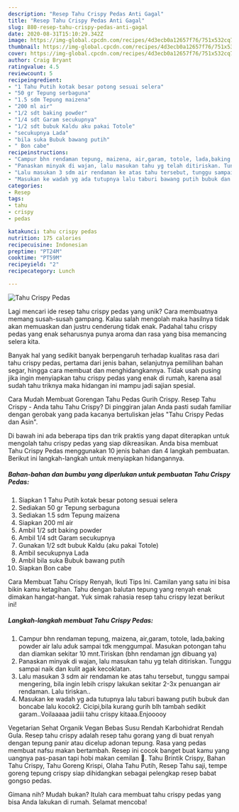 ```yaml
---
description: "Resep Tahu Crispy Pedas Anti Gagal"
title: "Resep Tahu Crispy Pedas Anti Gagal"
slug: 880-resep-tahu-crispy-pedas-anti-gagal
date: 2020-08-31T15:10:29.342Z
image: https://img-global.cpcdn.com/recipes/4d3ecb0a12657f76/751x532cq70/tahu-crispy-pedas-foto-resep-utama.jpg
thumbnail: https://img-global.cpcdn.com/recipes/4d3ecb0a12657f76/751x532cq70/tahu-crispy-pedas-foto-resep-utama.jpg
cover: https://img-global.cpcdn.com/recipes/4d3ecb0a12657f76/751x532cq70/tahu-crispy-pedas-foto-resep-utama.jpg
author: Craig Bryant
ratingvalue: 4.5
reviewcount: 5
recipeingredient:
- "1 Tahu Putih kotak besar potong sesuai selera"
- "50 gr Tepung serbaguna"
- "1.5 sdm Tepung maizena"
- "200 ml air"
- "1/2 sdt baking powder"
- "1/4 sdt Garam secukupnya"
- "1/2 sdt bubuk Kaldu aku pakai Totole"
- "secukupnya Lada"
- "bila suka Bubuk bawang putih"
- " Bon cabe"
recipeinstructions:
- "Campur bhn rendaman tepung, maizena, air,garam, totole, lada,baking powder air lalu aduk sampai tdk menggumpal. Masukan potongan tahu dan diamkan sekitar 10 mnt.Tiriskan (bhn rendaman jgn dibuang ya)"
- "Panaskan minyak di wajan, lalu masukan tahu yg telah ditiriskan. Tunggu sampai naik dan kulit agak kecoklatan."
- "Lalu masukan 3 sdm air rendaman ke atas tahu tersebut, tunggu sampai mengering, bila ingin lebih crispy lakukan sekitar 2-3x penuangan air rendaman. Lalu tiriskan.."
- "Masukan ke wadah yg ada tutupnya lalu taburi bawang putih bubuk dan boncabe lalu kocok2. Cicipi,bila kurang gurih blh tambah sedikit garam..Voilaaaaa jadiii tahu crispy kitaaa.Enjooooy"
categories:
- Resep
tags:
- tahu
- crispy
- pedas

katakunci: tahu crispy pedas 
nutrition: 175 calories
recipecuisine: Indonesian
preptime: "PT24M"
cooktime: "PT59M"
recipeyield: "2"
recipecategory: Lunch

---
```



![Tahu Crispy Pedas](https://img-global.cpcdn.com/recipes/4d3ecb0a12657f76/751x532cq70/tahu-crispy-pedas-foto-resep-utama.jpg)

Lagi mencari ide resep tahu crispy pedas yang unik? Cara membuatnya memang susah-susah gampang. Kalau salah mengolah maka hasilnya tidak akan memuaskan dan justru cenderung tidak enak. Padahal tahu crispy pedas yang enak seharusnya punya aroma dan rasa yang bisa memancing selera kita.

Banyak hal yang sedikit banyak berpengaruh terhadap kualitas rasa dari tahu crispy pedas, pertama dari jenis bahan, selanjutnya pemilihan bahan segar, hingga cara membuat dan menghidangkannya. Tidak usah pusing jika ingin menyiapkan tahu crispy pedas yang enak di rumah, karena asal sudah tahu triknya maka hidangan ini mampu jadi sajian spesial.

Cara Mudah Membuat Gorengan Tahu Pedas Gurih Crispy. Resep Tahu Crispy - Anda tahu Tahu Crispy? Di pinggiran jalan Anda pasti sudah familiar dengan gerobak yang pada kacanya bertuliskan jelas &#34;Tahu Crispy Pedas dan Asin&#34;.


Di bawah ini ada beberapa tips dan trik praktis yang dapat diterapkan untuk mengolah tahu crispy pedas yang siap dikreasikan. Anda bisa membuat Tahu Crispy Pedas menggunakan 10 jenis bahan dan 4 langkah pembuatan. Berikut ini langkah-langkah untuk menyiapkan hidangannya.

<!--inarticleads1-->

##### Bahan-bahan dan bumbu yang diperlukan untuk pembuatan Tahu Crispy Pedas:

1. Siapkan 1 Tahu Putih kotak besar potong sesuai selera
1. Sediakan 50 gr Tepung serbaguna
1. Sediakan 1.5 sdm Tepung maizena
1. Siapkan 200 ml air
1. Ambil 1/2 sdt baking powder
1. Ambil 1/4 sdt Garam secukupnya
1. Gunakan 1/2 sdt bubuk Kaldu (aku pakai Totole)
1. Ambil secukupnya Lada
1. Ambil bila suka Bubuk bawang putih
1. Siapkan  Bon cabe


Cara Membuat Tahu Crispy Renyah, Ikuti Tips Ini. Camilan yang satu ini bisa bikin kamu ketagihan. Tahu dengan balutan tepung yang renyah enak dimakan hangat-hangat. Yuk simak rahasia resep tahu crispy lezat berikut ini! 

<!--inarticleads2-->

##### Langkah-langkah membuat Tahu Crispy Pedas:

1. Campur bhn rendaman tepung, maizena, air,garam, totole, lada,baking powder air lalu aduk sampai tdk menggumpal. Masukan potongan tahu dan diamkan sekitar 10 mnt.Tiriskan (bhn rendaman jgn dibuang ya)
1. Panaskan minyak di wajan, lalu masukan tahu yg telah ditiriskan. Tunggu sampai naik dan kulit agak kecoklatan.
1. Lalu masukan 3 sdm air rendaman ke atas tahu tersebut, tunggu sampai mengering, bila ingin lebih crispy lakukan sekitar 2-3x penuangan air rendaman. Lalu tiriskan..
1. Masukan ke wadah yg ada tutupnya lalu taburi bawang putih bubuk dan boncabe lalu kocok2. Cicipi,bila kurang gurih blh tambah sedikit garam..Voilaaaaa jadiii tahu crispy kitaaa.Enjooooy


Vegetarian Sehat Organik Vegan Bebas Susu Rendah Karbohidrat Rendah Gula. Resep tahu crispy adalah resep tahu gorang yang di buat renyah dengan tepung panir atau dicelup adonan tepung. Rasa yang pedas membuat nafsu makan bertambah. Resep ini cocok banget buat kamu yang uangnya pas-pasan tapi hobi makan cemilan 🙂. Tahu Brintik Crispy, Bahan Tahu Crispy, Tahu Goreng Krispi, Olaha Tahu Putih, Resep Tahu saji, tempe goreng tepung crispy siap dihidangkan sebagai pelengkap resep babat gongso pedas. 

Gimana nih? Mudah bukan? Itulah cara membuat tahu crispy pedas yang bisa Anda lakukan di rumah. Selamat mencoba!
